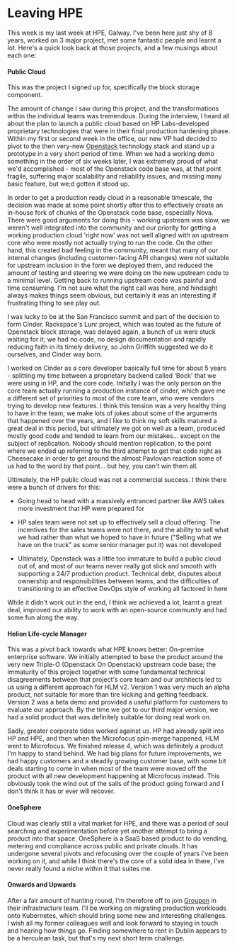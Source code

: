 Leaving HPE
===========

This week is my last week at HPE, Galway. I've been here just shy of
8 years, worked on 3 major project, met some fantastic people and learnt
a lot. Here's a quick look back at those projects, and a few musings about
each one:

#### Public Cloud

This was the project I signed up for, specifically the block storage
component.

The amount of change I saw during this project, and the transformations
within the individual teams was tremendous. During the interview, I heard
all about the plan to launch a public cloud based on HP Labs-developed
proprietary technologies that were in their final production hardening
phase. Within my first or second week in the office, our new VP had
decided to pivot to the then very-new [Openstack](www.openstack.org)
technology stack and stand up a prototype in a very short period of time.
When we had a working demo something in the order of six weeks later,
I was extremely proud of what we'd accomplished - most of the Openstack
code base was, at that point fragile, suffering major scalability and
reliability issues, and missing many basic feature, but we;d gotten it
stood up.

In order to get a production ready cloud in a reasonable timescale, the
decision was made at some point shortly after this to effectively create
an in-house fork of chunks of the Openstack code base, especially Nova.
There were good arguments for doing this - working upstream was slow, we
weren't well integrated into the community and our priority for getting
a working production cloud 'right now' was not well aligned with an
upstream core who were mostly not actually trying to run the code. On the
other hand, this created bad feeling in the community, meant that many of
our internal changes (including customer-facing API changes) were not
suitable for upstream inclusion in the form we deployed them, and reduced
the amount of testing and steering we were doing on the new upstream code
to a minimal level. Getting back to running upstream code was painful and
time consuming. I'm not sure what the right call was here, and hindsight
always makes things seem obvious, but certainly it was an interesting if
frustrating thing to see play out.

I was lucky to be at the San Francisco summit and part of the decision to
form Cinder. Rackspace's Lunr project, which was touted as the future of
Openstack block storage, was delayed again, a bunch of us were stuck
waiting for it; we had no code, no design documentation and rapidly
reducing faith in its timely delivery, so John Griffith suggested we do it
ourselves, and Cinder way born.

I worked on Cinder as a core developer basically full time for about
5 years - splitting my time between a proprietary backend called 'Bock'
that we were using in HP, and the core code. Initially I was the only
person on the core team actually running a production instance of cinder,
which gave me a different set of priorities to most of the core team, who
were vendors trying to develop new features. I think this tension was
a very healthy thing to have in the team; we make lots of jokes about some
of the arguments that happened over the years, and I like to think my soft
skills matured a great deal in this period, but ultimately we got on well
as a team, produced mostly good code and tended to learn from our
mistakes... except on the subject of replication. Nobody should mention
replication, to the point where we ended up referring to the third attempt
to get that code right as Cheesecake in order to get around the almost
Pavlovian reaction some of us had to the word by that point... but hey,
you can't win them all.

Ultimately, the HP public cloud was not a commercial success. I think
there were a bunch of drivers for this:

 * Going head to head with a massively entranced partner like AWS takes
   more investment that HP were prepared for

 * HP sales team were not set up to effectively sell a cloud offering. The
   incentives for the sales teams were not there, and the ability to sell
   what we had rather than what we hoped to have in future ("Selling what
   we have on the truck" as some senior manager put it) was not developed

 * Ultimately, Openstack was a little too immature to build a public cloud
   out of, and most of our teams never really got slick and smooth with
   supporting a 24/7 production product. Technical debt, disputes about
   ownership and responsibilities between teams, and the difficulties of
   transitioning to an effective DevOps style of working all factored in
   here

While it didn't work out in the end, I think we achieved a lot, learnt
a great deal, improved our ability to work with an open-source community
and had some fun along the way.

#### Helion Life-cycle Manager

This was a pivot back towards what HPE knows better: On-premise enterprise
software. We initially attempted to base the product around the very new
Triple-O (Openstack On Openstack) upstream code base; the immaturity of
this project together with some fundamental technical disagreements
between that project's core team and our architects led to us using
a different approach for HLM v2. Version 1 was very much an alpha product,
not suitable for more than tire kicking and getting feedback. Version
2 was a beta demo and provided a useful platform for customers to evaluate
our approach. By the time we got to our third major version, we had
a solid product that was definitely suitable for doing real work on.

Sadly, greater corporate tides worked against us. HP had already split
into HP and HPE, and then when the Microfocus spin-merge happened, HLM
went to Microfocus. We finished release 4, which was definitely a product
I'm happy to stand behind. We had big plans for future improvements, we
had happy customers and a steadily growing customer base, with some bit
deals starting to come in when most of the team were moved off the product
with all new development happening at Microfocus instead. This obviously
took the wind out of the sails of the product going forward and I don't
think it has or ever will recover.

#### OneSphere

Cloud was clearly still a vital market for HPE, and there was a period of
soul searching and experimentation before yet another attempt to bring
a product into that space. OneSphere is a SaaS based product to do
vending, metering and compliance across public and private clouds. It has
undergone several pivots and refocusing over the couple of years I've been
working on it, and while I think there's the core of a solid idea in
there, I've never really found a niche within it that suites me.

#### Onwards and Upwards

After a fair amount of hunting round, I'm therefore off to join
[Groupon](https://www.groupon.ie/) in their infrastructure team. I'll be
working on migrating production workloads onto Kubernetes, which should
bring some new and interesting challenges. I wish all my former colleagues
well and look forward to staying in touch and hearing how things go.
Finding somewhere to rent in Dublin appears to be a herculean task, but
that's my next short term challenge.

